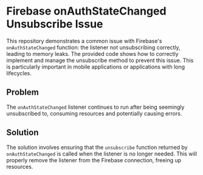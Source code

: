# Firebase onAuthStateChanged Unsubscribe Issue

This repository demonstrates a common issue with Firebase's `onAuthStateChanged` function: the listener not unsubscribing correctly, leading to memory leaks.  The provided code shows how to correctly implement and manage the unsubscribe method to prevent this issue.  This is particularly important in mobile applications or applications with long lifecycles.

## Problem

The `onAuthStateChanged` listener continues to run after being seemingly unsubscribed to, consuming resources and potentially causing errors.

## Solution

The solution involves ensuring that the `unsubscribe` function returned by `onAuthStateChanged` is called when the listener is no longer needed.  This will properly remove the listener from the Firebase connection, freeing up resources.